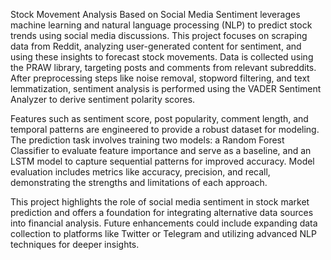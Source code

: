 Stock Movement Analysis Based on Social Media Sentiment leverages machine learning and natural language processing (NLP) to predict stock trends using social media discussions. This project focuses on scraping data from Reddit, analyzing user-generated content for sentiment, and using these insights to forecast stock movements. Data is collected using the PRAW library, targeting posts and comments from relevant subreddits. After preprocessing steps like noise removal, stopword filtering, and text lemmatization, sentiment analysis is performed using the VADER Sentiment Analyzer to derive sentiment polarity scores.

Features such as sentiment score, post popularity, comment length, and temporal patterns are engineered to provide a robust dataset for modeling. The prediction task involves training two models: a Random Forest Classifier to evaluate feature importance and serve as a baseline, and an LSTM model to capture sequential patterns for improved accuracy. Model evaluation includes metrics like accuracy, precision, and recall, demonstrating the strengths and limitations of each approach.

This project highlights the role of social media sentiment in stock market prediction and offers a foundation for integrating alternative data sources into financial analysis. Future enhancements could include expanding data collection to platforms like Twitter or Telegram and utilizing advanced NLP techniques for deeper insights.
